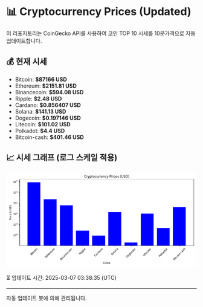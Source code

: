 
# 📊 Cryptocurrency Prices (Updated)

이 리포지토리는 CoinGecko API를 사용하여 코인 TOP 10 시세를 10분가격으로 자동 업데이트합니다.

## 💰 현재 시세
- Bitcoin: **$87166 USD**
- Ethereum: **$2151.81 USD**
- Binancecoin: **$594.08 USD**
- Ripple: **$2.48 USD**
- Cardano: **$0.856407 USD**
- Solana: **$141.13 USD**
- Dogecoin: **$0.197146 USD**
- Litecoin: **$101.02 USD**
- Polkadot: **$4.4 USD**
- Bitcoin-cash: **$401.46 USD**

## 📈 시세 그래프 (로그 스케일 적용)
![Crypto Prices](crypto_prices.png)

⏳ 업데이트 시간: 2025-03-07 03:38:35 (UTC)

---
자동 업데이트 봇에 의해 관리됩니다.
